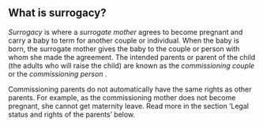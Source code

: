 ##  What is surrogacy?

_Surrogacy_ is where a _surrogate mother_ agrees to become pregnant and carry
a baby to term for another couple or individual. When the baby is born, the
surrogate mother gives the baby to the couple or person with whom she made the
agreement. The intended parents or parent of the child (the adults who will
raise the child) are known as the _commissioning couple_ or the _commissioning
person_ .

Commissioning parents do not automatically have the same rights as other
parents. For example, as the commissioning mother does not become pregnant,
she cannot get maternity leave. Read more in the section ‘Legal status and
rights of the parents’ below.
